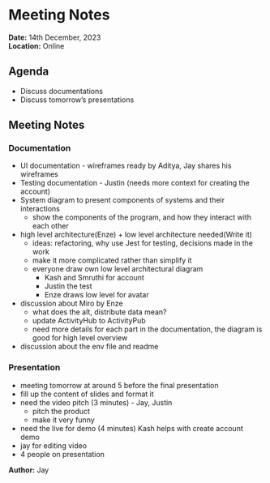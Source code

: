 # Meeting Notes

**Date:** 14th December, 2023  
**Location:** Online

## Agenda

- Discuss documentations
- Discuss tomorrow’s presentations

## Meeting Notes

### Documentation

- UI documentation - wireframes ready by Aditya, Jay shares his wireframes
- Testing documentation - Justin (needs more context for creating the account)
- System diagram to present components of systems and their interactions
  - show the components of the program, and how they interact with each other
- high level architecture(Enze) + low level architecture needed(Write it)
  - ideas: refactoring, why use Jest for testing, decisions made in the work
  - make it more complicated rather than simplify it
  - everyone draw own low level architectural diagram
    - Kash and Smruthi for account
    - Justin the test
    - Enze draws low level for avatar
- discussion about Miro by Enze
  - what does the alt, distribute data mean?
  - update ActivityHub to ActivityPub
  - need more details for each part in the documentation, the diagram is good for high level overview
- discussion about the env file and readme

### Presentation

- meeting tomorrow at around 5 before the final presentation
- fill up the content of slides and format it
- need the video pitch (3 minutes) - Jay, Justin
  - pitch the product
  - make it very funny
- need the live for demo (4 minutes) Kash helps with create account demo
- jay for editing video
- 4 people on presentation

**Author:** Jay
